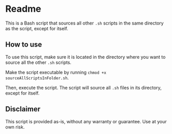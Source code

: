 # Readme

This is a Bash script that sources all other `.sh` scripts in the same directory as the script, except for itself.

## How to use

To use this script, make sure it is located in the directory where you want to source all the other `.sh` scripts.

Make the script executable by running `chmod +x sourceAllScriptsInFolder.sh`.

Then, execute the script. The script will source all `.sh` files in its directory, except for itself.

## Disclaimer

This script is provided as-is, without any warranty or guarantee. Use at your own risk.
